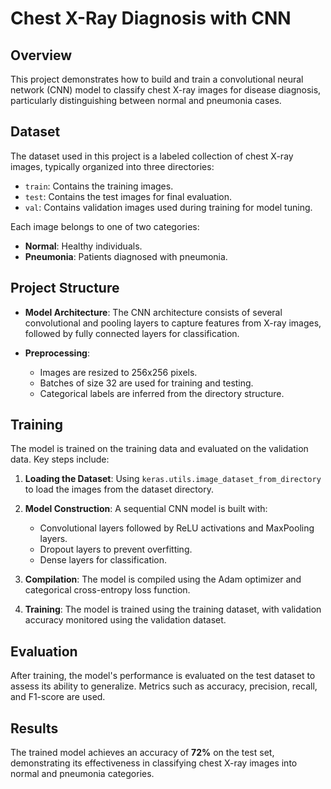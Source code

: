 # Chest X-Ray Diagnosis with CNN

## Overview

This project demonstrates how to build and train a convolutional neural network (CNN) model to classify chest X-ray images for disease diagnosis, particularly distinguishing between normal and pneumonia cases.

## Dataset

The dataset used in this project is a labeled collection of chest X-ray images, typically organized into three directories:

- `train`: Contains the training images.
- `test`: Contains the test images for final evaluation.
- `val`: Contains validation images used during training for model tuning.

Each image belongs to one of two categories:

- **Normal**: Healthy individuals.
- **Pneumonia**: Patients diagnosed with pneumonia.


## Project Structure

- **Model Architecture**: 
	The CNN architecture consists of several convolutional and pooling layers to capture features from X-ray images, followed by fully connected layers for classification.
    
- **Preprocessing**:
    - Images are resized to 256x256 pixels.
    - Batches of size 32 are used for training and testing.
    - Categorical labels are inferred from the directory structure.


## Training

The model is trained on the training data and evaluated on the validation data. Key steps include:

1. **Loading the Dataset**: 
	Using `keras.utils.image_dataset_from_directory` to load the images from the dataset directory.
1. **Model Construction**: 
	A sequential CNN model is built with:
    - Convolutional layers followed by ReLU activations and MaxPooling layers.
    - Dropout layers to prevent overfitting.
    - Dense layers for classification.
    
1. **Compilation**: 
	The model is compiled using the Adam optimizer and categorical cross-entropy loss function.
	
1. **Training**: 
	The model is trained using the training dataset, with validation accuracy monitored using the validation dataset.

## Evaluation

After training, the model's performance is evaluated on the test dataset to assess its ability to generalize. Metrics such as accuracy, precision, recall, and F1-score are used.

## Results

The trained model achieves an accuracy of **72%** on the test set, demonstrating its effectiveness in classifying chest X-ray images into normal and pneumonia categories.
